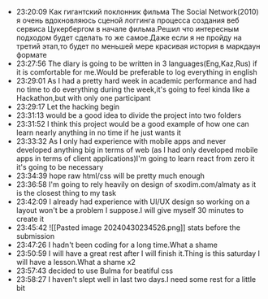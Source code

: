
- 23:20:09 Как гигантский поклонник фильма The Social Network(2010) я очень вдохновляюсь сценой логгинга процесса создания веб сервиса Цукербергом в начале фильма.Решил что интересным подходом будет сделать то же самое.Даже если я не пройду на третий этап,то будет по меньшей мере красивая история в маркдаун формате 
- 23:27:56 The diary is going to be written in 3 languages(Eng,Kaz,Rus) if it is comfortable for me.Would be preferable to log everything in english 
- 23:29:01 As I had a pretty hard week in academic performance and had no time to do everything during the week,it's going to feel kinda like a Hackathon,but with only one participant 
- 23:29:17 Let the hacking begin 
- 23:31:13 would be a good idea to divide the project into two folders 
- 23:31:52 I think this project would be a good example of how one can learn nearly anything in no time if he just wants it 
- 23:33:32 As I only had experience with mobile apps and never developed anything big in terms of web (as I had only developed mobile apps in terms of client applications)I'm going to learn react from zero it it's going to be necessary 
- 23:34:39 hope raw html/css will be pretty much enough 
- 23:36:58 I'm going to rely heavily on design of sxodim.com/almaty as it is the closest thing to my task 
- 23:42:09 I already had experience with UI/UX design so working on a layout won't be a problem I suppose.I will give myself 30 minutes to create it  
- 23:45:42 
	![[Pasted image 20240430234526.png]]
	stats before the submission 
- 23:47:26 I hadn't been coding for a long time.What a shame 
- 23:50:59 I will have a great rest after I will finish it.Thing is this saturday I will have a lesson.What a shame x2 
- 23:57:43 decided to use Bulma for beatiful css 
- 23:58:27 I haven't slept well in last two days.I need some rest for a little bit 